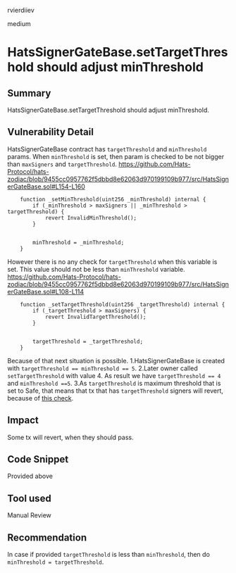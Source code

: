 rvierdiiev

medium

# HatsSignerGateBase.setTargetThreshold should adjust minThreshold

## Summary
HatsSignerGateBase.setTargetThreshold should adjust minThreshold.
## Vulnerability Detail
HatsSignerGateBase contract has `targetThreshold` and `minThreshold` params.
When `minThreshold` is set, then param is checked to be not bigger than `maxSigners` and `targetThreshold`.
https://github.com/Hats-Protocol/hats-zodiac/blob/9455cc0957762f5dbbd8e62063d970199109b977/src/HatsSignerGateBase.sol#L154-L160
```solidity
    function _setMinThreshold(uint256 _minThreshold) internal {
        if (_minThreshold > maxSigners || _minThreshold > targetThreshold) {
            revert InvalidMinThreshold();
        }


        minThreshold = _minThreshold;
    }
```

However there is no any check for `targetThreshold` when this variable is set. This value should not be less than `minThreshold` variable.
https://github.com/Hats-Protocol/hats-zodiac/blob/9455cc0957762f5dbbd8e62063d970199109b977/src/HatsSignerGateBase.sol#L108-L114
```solidity
    function _setTargetThreshold(uint256 _targetThreshold) internal {
        if (_targetThreshold > maxSigners) {
            revert InvalidTargetThreshold();
        }


        targetThreshold = _targetThreshold;
    }
```

Because of that next situation is possible.
1.HatsSignerGateBase is created with `targetThreshold == minThreshold == 5`.
2.Later owner called `setTargetThreshold` with value 4. As result we have `targetThreshold == 4` and `minThreshold ==5`.
3.As `targetThreshold` is maximum threshold that is set to Safe, that means that tx that has `targetThreshold` signers will revert, because of [this check](https://github.com/Hats-Protocol/hats-zodiac/blob/9455cc0957762f5dbbd8e62063d970199109b977/src/HatsSignerGateBase.sol#L491-L493).
## Impact
Some tx will revert, when they should pass.
## Code Snippet
Provided above
## Tool used

Manual Review

## Recommendation
In case if provided `targetThreshold` is less than `minThreshold`, then do `minThreshold = targetThreshold`.